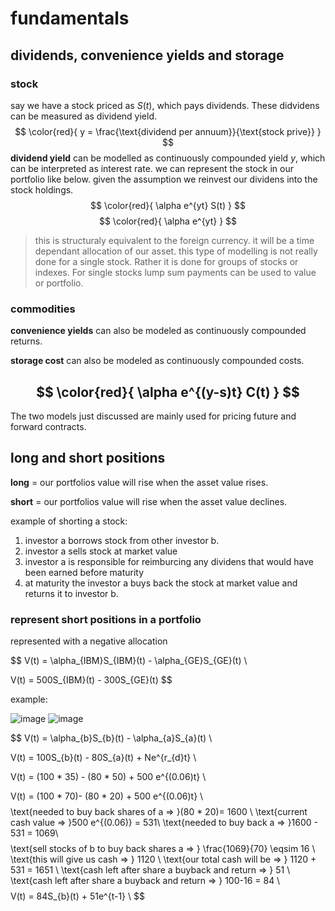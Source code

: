 
# fundamentals

## dividends, convenience yields and storage

### stock

say we have a stock priced as $S(t)$, which pays dividends. These didvidens can be measured as dividend yield.
$$
\color{red}{
    y = \frac{\text{dividend per annuum}}{\text{stock prive}}
    }
$$
**dividend yield** can be modelled as continuously compounded yield $y$, which can be interpreted as interest rate.
we can represent the stock in our portfolio like below. given the assumption we reinvest our dividens into the stock holdings.
$$
\color{red}{
    \alpha e^{yt} S(t)
}
$$
$$
\color{red}{
    \alpha e^{yt}
}
$$
> this is structuraly equivalent to the foreign currency. it will be a time dependant allocation of our asset.
this type of modelling is not really done for a single stock. Rather it is done for groups of stocks or indexes. For single stocks lump sum payments can be used to value or portfolio.

### commodities

**convenience yields** can also be modeled as continuously compounded returns.

**storage cost** can also be modeled as continuously compounded costs.

$$
\color{red}{
    \alpha e^{(y-s)t} C(t)
}
$$
---
The two models just discussed are mainly used for pricing future and forward contracts.

## long and short positions

**long** = our portfolios value will rise when the asset value rises.

**short** = our portfolios value will rise when the asset value declines.

example of shorting a stock:

1. investor a borrows stock from other investor b.
2. investor a sells stock at market value
3. investor a is responsible for reimburcing any dividens that would have been earned before maturity
4. at maturity the investor a buys back the stock at market value and returns it to investor b.

### represent short positions in a portfolio

represented with a negative allocation

$$
V(t) = \alpha_{IBM}S_{IBM}(t) - \alpha_{GE}S_{GE}(t) \\

V(t) = 500S_{IBM}(t) - 300S_{GE}(t)
$$

example:

![image](./images/Screenshot%202023-04-29%20182738.png)
![image](./images/Screenshot%202023-04-29%20182803.png)

$$
V(t) = \alpha_{b}S_{b}(t) - \alpha_{a}S_{a}(t) \\

V(t) = 100S_{b}(t) - 80S_{a}(t) + Ne^{r_{d}t} \\

V(t) = (100 * 35) - (80 * 50) + 500 e^{(0.06)t} \\

V(t) = (100 * 70)- (80 * 20) + 500 e^{(0.06)t} \\
$$
$$
\text{needed to buy back shares of a => }(80 * 20)= 1600 \\
\text{current cash value => }500 e^{(0.06)} = 531\\
\text{needed to buy back a => }1600 - 531 = 1069\\
$$
$$
\text{sell stocks of b to buy back shares a => } \frac{1069}{70} \eqsim 16 \\
\text{this will give us cash => } 1120 \\
\text{our total cash will be => } 1120 + 531 = 1651 \\
\text{cash left after share a buyback and return => } 51 \\
\text{cash left after share a buyback and return => } 100-16 = 84 \\
$$
$$
V(t) = 84S_{b}(t) + 51e^{t-1} \\
$$
